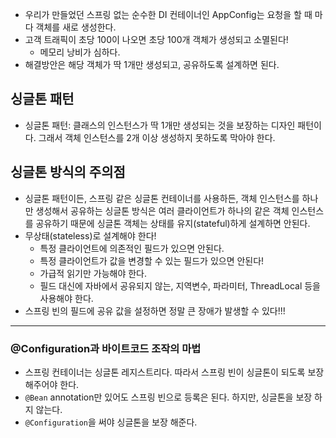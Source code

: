 * 우리가 만들었던 스프링 없는 순수한 DI 컨테이너인 AppConfig는 요청을 할 때 마다 객체를 새로 생성한다.
* 고객 트래픽이 초당 100이 나오면 초당 100개 객체가 생성되고 소멸된다! 
    * 메모리 낭비가 심하다.
* 해결방안은 해당 객체가 딱 1개만 생성되고, 공유하도록 설계하면 된다.

## 싱글톤 패턴

* 싱글톤 패턴: 클래스의 인스턴스가 딱 1개만 생성되는 것을 보장하는 디자인 패턴이다. 그래서 객체 인스턴스를 2개 이상 생성하지 못하도록 막아야 한다.

## 싱글톤 방식의 주의점
* 싱글톤 패턴이든, 스프링 같은 싱글톤 컨테이너를 사용하든, 객체 인스턴스를 하나만 생성해서 공유하는 싱글톤 방식은 여러 클라이언트가 하나의 같은 객체 인스턴스를 공유하기 때문에 싱글톤 객체는 상태를 유지(stateful)하게 설계하면 안된다.
* 무상태(stateless)로 설계해야 한다!
  * 특정 클라이언트에 의존적인 필드가 있으면 안된다.
  * 특정 클라이언트가 값을 변경할 수 있는 필드가 있으면 안된다!
  * 가급적 읽기만 가능해야 한다.
  * 필드 대신에 자바에서 공유되지 않는, 지역변수, 파라미터, ThreadLocal 등을 사용해야 한다.
* 스프링 빈의 필드에 공유 값을 설정하면 정말 큰 장애가 발생할 수 있다!!!

---

### @Configuration과 바이트코드 조작의 마법

* 스프링 컨테이너는 싱글톤 레지스트리다. 따라서 스프링 빈이 싱글톤이 되도록 보장해주어야 한다.
* `@Bean` annotation만 있어도 스프링 빈으로 등록은 된다. 하지만, 싱글톤을 보장 하지 않는다. 
* `@Configuration`을 써야 싱글톤을 보장 해준다.
